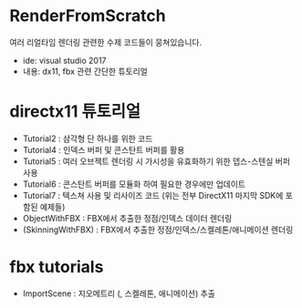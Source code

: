 # RenderFromScratch

여러 리얼타임 렌더링 관련한 수제 코드들이 뭉쳐있습니다.

- ide: visual studio 2017
- 내용: dx11, fbx 관련 간단한 튜토리얼

# directx11 튜토리얼

- Tutorial2 : 삼각형 단 하나를 위한 코드
- Tutorial4 : 인덱스 버퍼 및 콘스탄트 버퍼를 활용
- Tutorial5 : 여러 오브젝트 렌더링 시 가시성을 유효화하기 위한 뎁스-스텐실 버퍼 사용
- Tutorial6 : 콘스탄트 버퍼를 모듈화 하여 필요한 경우에만 업데이트
- Tutorial7 : 텍스쳐 사용 및 리사이즈 코드
(위는 전부 DirectX11 마지막 SDK에 포함된 예제들)
- ObjectWithFBX : FBX에서 추출한 정점/인덱스 데이터 렌더링
- (SkinningWithFBX) : FBX에서 추출한 정점/인덱스/스켈레톤/애니메이션 렌더링

# fbx tutorials
- ImportScene : 지오메트리 (, 스켈레톤, 애니메이션) 추출
